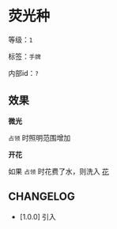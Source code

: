 # 荧光种

等级：`1`

标签：`手牌`

内部id：`?`

## 效果

**微光**

`占领` 时照明范围增加

**开花**

如果 `占领` 时花费了水，则洗入 [花](../卡牌组/花.md)

## CHANGELOG

- [1.0.0] 引入
